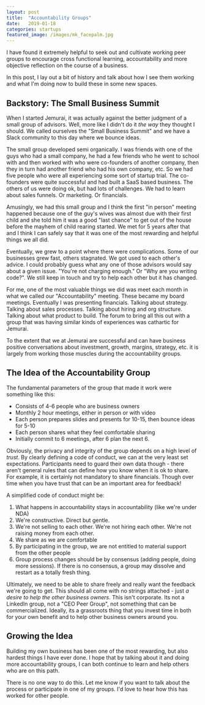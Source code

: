 ```yaml
---
layout: post
title:  "Accountability Groups"
date:   2019-01-18
categories: startups
featured_image: /images/mk_facepalm.jpg
---
```


I have found it extremely helpful to seek out and cultivate working peer groups to encourage cross functional learning, accountability and more objective reflection on the course of a business.

In this post, I lay out a bit of history and talk about how I see them working and what I'm doing now to build these in some new spaces.

## Backstory: The Small Business Summit

When I started Jemurai, it was actually against the better judgment of a small group of advisors.  Well, more like I didn't do it *the way* they thought I should.  We called ourselves the "Small Business Summit" and we have a Slack community to this day where we bounce ideas.

The small group developed semi organically.  I was friends with one of the guys who had a small company, he had a few friends who he went to school with and then worked with who were co-founders of another company, then they in turn had another friend who had his own company, etc.  So we had five people who were all experiencing some sort of startup trial.  The co-founders were quite successful and had built a SaaS based business.  The others of us were doing ok, but had lots of challenges.  We had to learn about sales funnels.  Or marketing.  Or financials.

Amusingly, we had this small group and I think the first "in person" meeting happened because one of the guy's wives was almost due with their first child and she told him it was a good "last chance" to get out of the house before the mayhem of child rearing started.  We met for 5 years after that and I think I can safely say that it was one of the most rewarding and helpful things we all did.

Eventually, we grew to a point where there were complications.  Some of our businesses grew fast, others stagnated.  We got used to each other's advice.  I could probably guess what any one of those advisors would say about a given issue.  "You're not charging enough."  Or "Why are you writing code?".  We still keep in touch and try to help each other but it has changed.

For me, one of the most valuable things we did was meet each month in what we called our "Accountability" meeting.  These became my board meetings.  Eventually I was presenting financials.  Talking about strategy.  Talking about sales processes.  Talking about hiring and org structure.  Talking about what product to build.  The forum to bring all this out with a group that was having similar kinds of experiences was cathartic for Jemurai.  

To the extent that we at Jemurai are successful and can have business positive conversations about investment, growth, margins, strategy, etc. it is largely from working those muscles during the accountability groups.

## The Idea of the Accountability Group

The fundamental parameters of the group that made it work were something like this:
* Consists of 4-6 people who are business owners
* Monthly 2 hour meetings, either in person or with video
* Each person prepares slides and presents for 10-15, then bounce ideas for 5-10
* Each person shares what they feel comfortable sharing
* Initially commit to 6 meetings, after 6 plan the next 6.

Obviously, the privacy and integrity of the group depends on a high level of _trust_.  By clearly defining a code of conduct, we can at the very least set expectations.  Participants need to guard their own data though - there aren't general rules that can define how you know when it is ok to share.  For example, it is certainly not mandatory to share financials.  Though over time when you have trust that can be an important area for feedback!

A simplified code of conduct might be: 
1.  What happens in accountability stays in accountability (like we're under NDA)
1.  We're constructive.  Direct but gentle.
1.  We're not selling to each other.  We're not hiring each other.  We're not raising money from each other.
1.  We share as we are comfortable
1.  By participating in the group, we are not entitled to material support from the other people
1.  Group process changes should be by consensus (adding people, doing more sessions).  If there is no consensus, a group may dissolve and restart as a totally fresh thing.

Ultimately, we need to be able to share freely and really want the feedback we're going to get.  This should all come with no strings attached - just *a desire to help the other business owners*.  This isn't corporate.  Its not a LinkedIn group, not a "CEO Peer Group", not something that can be commercialized.  Ideally, its a grassroots thing that you invest time in both for your own benefit and to help other business owners around you.

## Growing the Idea

Building my own business has been one of the most rewarding, but also hardest things I have ever done.  I hope that by talking about it and doing more accountability groups, I can both continue to learn and help others who are on this path.

There is no one way to do this.  Let me know if you want to talk about the process or participate in one of my groups.  I'd love to hear how this has worked for other people.
